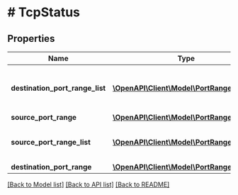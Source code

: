 # # TcpStatus

## Properties

Name | Type | Description | Notes
------------ | ------------- | ------------- | -------------
**destination_port_range_list** | [**\OpenAPI\Client\Model\PortRangeStatus[]**](PortRangeStatus.md) | List of ranges of TCP destination ports. | [optional]
**source_port_range** | [**\OpenAPI\Client\Model\PortRangeStatus**](PortRangeStatus.md) |  | [optional]
**source_port_range_list** | [**\OpenAPI\Client\Model\PortRangeStatus[]**](PortRangeStatus.md) | List of ranges of TCP source ports. | [optional]
**destination_port_range** | [**\OpenAPI\Client\Model\PortRangeStatus**](PortRangeStatus.md) |  | [optional]

[[Back to Model list]](../../README.md#models) [[Back to API list]](../../README.md#endpoints) [[Back to README]](../../README.md)
